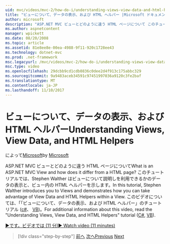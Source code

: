 ```yaml
---
uid: mvc/videos/mvc-2/how-do-i/understanding-views-view-data-and-html-helpers
title: "ビューについて、データの表示、および HTML ヘルパー |Microsoft ドキュメント"
author: microsoft
description: "ASP.NET MVC ビューとどのように違う HTML ページについて このチュートリアルでは、Stephen Walther はビューについて説明し、t する方法を示しています。"
ms.author: aspnetcontent
manager: wpickett
ms.date: 08/20/2008
ms.topic: article
ms.assetid: 81e8ee8e-00ea-4988-9f11-920c1728ee43
ms.technology: dotnet-mvc
ms.prod: .net-framework
msc.legacyurl: /mvc/videos/mvc-2/how-do-i/understanding-views-view-data-and-html-helpers
msc.type: video
ms.openlocfilehash: 29dcbb9cd1cdb0836c0dee2d4f913c175abbc329
ms.sourcegitcommit: 9a9483aceb34591c97451997036a9120c3fe2baf
ms.translationtype: MT
ms.contentlocale: ja-JP
ms.lasthandoff: 11/10/2017
---
```

<a name="understanding-views-view-data-and-html-helpers"></a><span data-ttu-id="3923f-104">ビューについて、データの表示、および HTML ヘルパー</span><span class="sxs-lookup"><span data-stu-id="3923f-104">Understanding Views, View Data, and HTML Helpers</span></span>
====================
<span data-ttu-id="3923f-105">によって[Microsoft](https://github.com/microsoft)</span><span class="sxs-lookup"><span data-stu-id="3923f-105">by [Microsoft](https://github.com/microsoft)</span></span>

<span data-ttu-id="3923f-106">ASP.NET MVC ビューとどのように違う HTML ページについて</span><span class="sxs-lookup"><span data-stu-id="3923f-106">What is an ASP.NET MVC View and how does it differ from a HTML page?</span></span> <span data-ttu-id="3923f-107">このチュートリアルでは、Stephen Walther はビューについて説明しを利用できるかのデータの表示と、ビュー内の HTML ヘルパーを示します。</span><span class="sxs-lookup"><span data-stu-id="3923f-107">In this tutorial, Stephen Walther introduces you to Views and demonstrates how you can take advantage of View Data and HTML Helpers within a View.</span></span> <span data-ttu-id="3923f-108">このビデオについては、「「ビューについて、データの表示、および HTML ヘルパー」のチュートリアル ([c#](../../../overview/older-versions-1/views/asp-net-mvc-views-overview-cs.md)、 [VB](../../../overview/older-versions-1/views/asp-net-mvc-views-overview-vb.md))。</span><span class="sxs-lookup"><span data-stu-id="3923f-108">For additional information about this video, read the "Understanding Views, View Data, and HTML Helpers" tutorial ([C#](../../../overview/older-versions-1/views/asp-net-mvc-views-overview-cs.md), [VB](../../../overview/older-versions-1/views/asp-net-mvc-views-overview-vb.md)).</span></span>

[<span data-ttu-id="3923f-109">&#9654;です。ビデオでは (11 分)</span><span class="sxs-lookup"><span data-stu-id="3923f-109">&#9654; Watch video (11 minutes)</span></span>](https://channel9.msdn.com/Blogs/ASP-NET-Site-Videos/understanding-views-view-data-and-html-helpers)

>[!div class="step-by-step"]
<span data-ttu-id="3923f-110">[前へ](understanding-controllers-controller-actions-and-action-results.md)
[次へ](an-introduction-to-url-routing.md)</span><span class="sxs-lookup"><span data-stu-id="3923f-110">[Previous](understanding-controllers-controller-actions-and-action-results.md)
[Next](an-introduction-to-url-routing.md)</span></span>
